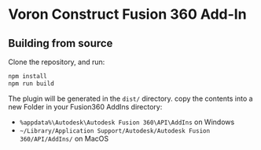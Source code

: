 # Voron Construct Fusion 360 Add-In

## Building from source

Clone the repository, and run:

```sh
npm install
npm run build
```

The plugin will be generated in the `dist/` directory.  copy the contents into a new Folder in your Fusion360 AddIns directory:

 - `%appdata%\Autodesk\Autodesk Fusion 360\API\AddIns` on Windows
 - `~/Library/Application Support/Autodesk/Autodesk Fusion 360/API/AddIns/` on MacOS
